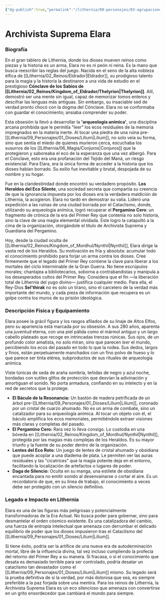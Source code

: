 ```yaml
---
{"dg-publish":true,"permalink":"/lithernia/09-personajes/03-agrupaciones/los-heraldos-del-eco-silente/archivista-suprema-elara/","tags":["lithernia","personajes","Facción","Archivista Suprema"]}
---
```


# Archivista Suprema Elara

### Biografía

En el gran tablero de Lithernia, donde los dioses mueven reinos como piezas y la historia es un arma, Elara no es ni peón ni reina. Es la mano que busca reescribir las reglas del juego. Nacida en el seno de la alta nobleza élfica de [[Lithernia/02_Reinos/Eldrador\|Eldrador]], su prodigioso talento para la magia y la historia la destinaron a una vida de estudio en el prestigioso **Cónclave de los Sabios de [[Lithernia/02_Reinos/Kingdom_of_Eldrador/Thelyrion\|Thelyrion]]**. Allí, demostró ser una mente sin igual, capaz de memorizar tomos enteros y descifrar las lenguas más antiguas. Sin embargo, su insaciable sed de verdad pronto chocó con la dogma del Cónclave. Elara no se conformaba con guardar el conocimiento; ansiaba comprender su poder.

Esta obsesión la llevó a desarrollar la **'arqueología anímica'**, una disciplina arcana prohibida que le permitía "leer" los ecos residuales de la memoria impregnados en la materia inerte. Al tocar una piedra de una ruina pre-[[Lithernia/09_Personajes/01_Dioses/Lilium\|Lilium]], no solo veía su forma, sino que sentía el miedo de quienes murieron cerca, escuchaba los susurros de los [[Lithernia/06_Magia/Conjuros\|Conjuros]] que la protegieron y saboreaba el eco de la esperanza que una vez albergó. Para el Cónclave, esto era una profanación del Tejido del Maná, un riesgo existencial. Para Elara, era la única forma de acceder a la historia que los dioses habían borrado. Su exilio fue inevitable y brutal, despojada de su nombre y su hogar.

Fue en la clandestinidad donde encontró su verdadero propósito. **Los Heraldos del Eco Silente**, una sociedad secreta que compartía su creencia de que la ignorancia impuesta por los dioses era la verdadera maldición de Lithernia, la acogieron. Elara no tardó en demostrar su valía. Lideró una expedición a las ruinas de una ciudad borrada por el Cataclismo, donde, utilizando su arqueología anímica, logró recuperar el **Pergamino Cero**: un fragmento de crónica de la era del Primer Rey que contenía no solo historia, sino la clave de una magia elemental olvidada. Este logro la catapultó a la cima de la organización, otorgándole el título de Archivista Suprema y Guardiana del Pergamino.

Hoy, desde la ciudad oculta de [[Lithernia/02_Reinos/Kingdom_of_Mordhul/Nynthil\|Nynthil]], Elara dirige la vasta red de los Heraldos. Su motivación es fría y absoluta: acumular todo el conocimiento prohibido para forjar un arma contra los dioses. Cree firmemente que el legado del Primer Rey contiene la clave para liberar a los mortales del ciclo interminable de la Gran Guerra. No tiene escrúpulos morales; chantajea a bibliotecarios, soborna a contrabandistas y manipula a los desesperados cultos del Primer Rey. Considera que el fin —la liberación total de Lithernia del yugo divino— justifica cualquier medio. Para ella, el Rey-Dios **Sel'thirak** no es solo un tirano, sino el carcelero de la verdad más importante del mundo, y cada pieza de información que recupera es un golpe contra los muros de su prisión ideológica.

### Descripción Física y Equipamiento

Elara posee la grácil figura y los rasgos afilados de su linaje de Altos Elfos, pero su apariencia está marcada por su obsesión. A sus 280 años, aparenta una juventud eterna, con una piel pálida como el mármol antiguo y un largo cabello plateado que recoge en intrincadas trenzas rúnicas. Sus ojos, de un profundo color amatista, no solo miran, sino que parecen *leer* el mundo, percibiendo los ecos del pasado en todo lo que la rodea. Sus dedos, largos y finos, están perpetuamente manchados con un fino polvo de hueso y lo que parece ser tinta etérea, subproductos de sus rituales de arqueología anímica.

Viste túnicas de seda de araña sombría, teñidas de negro y azul noche, bordadas con sutiles glifos de protección que desvían la adivinación y amortiguan el sonido. No porta armadura, confiando en su intelecto y en la red de secretos que la protege.

*   **El Báculo de la Resonancia:** Un bastón de madera petrificada de un árbol pre-[[Lithernia/09_Personajes/01_Dioses/Lilium\|Lilium]], coronado por un cristal de cuarzo ahumado. No es un arma de combate, sino un catalizador para su arqueología anímica. Al tocar un objeto con él, el báculo amplifica los ecos memoriales, permitiéndole extraer visiones más claras y completas del pasado.
*   **El Pergamino Cero:** Rara vez lo lleva consigo. Lo custodia en una bóveda en [[Lithernia/02_Reinos/Kingdom_of_Mordhul/Nynthil\|Nynthil]], protegida por las magias más complejas de los Heraldos. Es su mayor triunfo y la fuente de su poder dentro de la organización.
*   **Lentes del Eco Roto:** Un juego de lentes de cristal ahumado y obsidiana que puede acoplar a una diadema de plata. Le permiten ver las auras residuales y las "cicatrices" que la magia potente deja en el entorno, facilitando la localización de artefactos o lugares de poder.
*   **Daga de Silencio:** Oculta en su manga, una estilete de obsidiana encantada para no emitir sonido al desenvainarse o cortar el aire. Es un recordatorio de que, en su línea de trabajo, el conocimiento a veces debe ser protegido con un silencio definitivo.

### Legado e Impacto en Lithernia

Elara es una de las figuras más peligrosas y potencialmente transformadoras de la Era Actual. No busca poder para gobernar, sino para desmantelar el orden cósmico existente. Es una catalizadora del cambio, una fuerza de entropía intelectual que amenaza con derrumbar el delicado equilibrio de poder que los dioses impusieron tras el Cataclismo del [[Lithernia/09_Personajes/01_Dioses/Lilium\|Lilium]].

Si tiene éxito, podría ser la artífice de una nueva era de autoderminación mortal, libre de la influencia divina, tal vez incluso cumpliendo la profecía del retorno del Primer Rey a su manera. Si fracasa, o si el conocimiento que desata es demasiado terrible para ser controlado, podría desatar un cataclismo tan devastador como el [[Lithernia/09_Personajes/01_Dioses/Lilium\|Lilium]] mismo. Su legado será la prueba definitiva de si la verdad, por más dolorosa que sea, es siempre preferible a la paz forjada sobre una mentira. Para los reinos de Lithernia, la Archivista Suprema Elara es un eco silencioso que amenaza con convertirse en un grito ensordecedor que cambiará el mundo para siempre.
